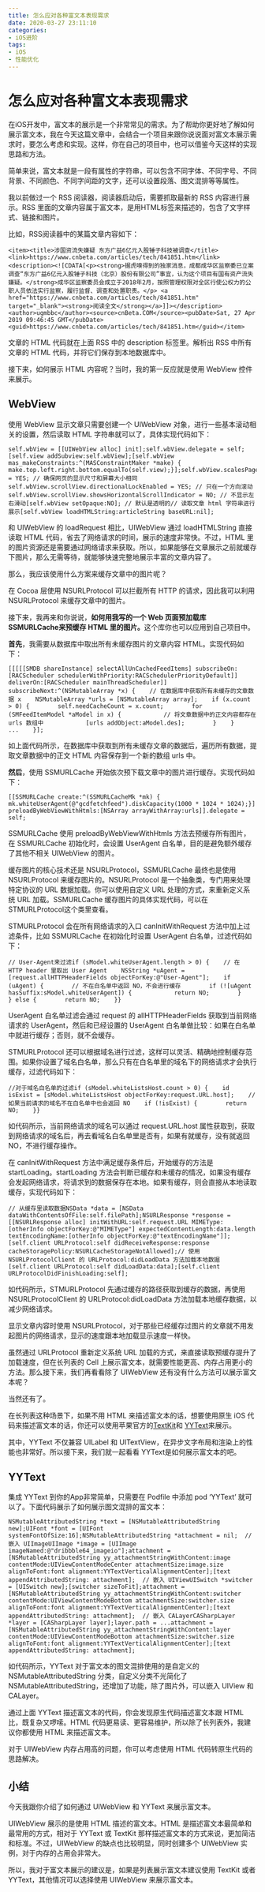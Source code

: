 ```yaml
---
title: 怎么应对各种富文本表现需求
date: 2020-03-27 23:11:10
categories: 
- iOS进阶
tags:
- iOS
- 性能优化
---
```



<h1>怎么应对各种富文本表现需求</h1>
<p>在iOS开发中，富文本的展示是一个非常常见的需求。为了帮助你更好地了解如何展示富文本，我在今天这篇文章中，会结合一个项目来跟你说说面对富文本展示需求时，要怎么考虑和实现。这样，你在自己的项目中，也可以借鉴今天这样的实现思路和方法。</p><p>简单来说，富文本就是一段有属性的字符串，可以包含不同字体、不同字号、不同背景、不同颜色、不同字间距的文字，还可以设置段落、图文混排等等属性。</p><p>我以前做过一个 RSS 阅读器，阅读器启动后，需要抓取最新的 RSS 内容进行展示。RSS 里面的文章内容属于富文本，是用HTML标签来描述的，包含了文字样式、链接和图片。</p><p>比如，RSS阅读器中的某篇文章内容如下：</p><pre><code>&lt;item&gt;&lt;title&gt;涉国资流失嫌疑 东方广益6亿元入股锤子科技被调查&lt;/title&gt;&lt;link&gt;https://www.cnbeta.com/articles/tech/841851.htm&lt;/link&gt;&lt;description&gt;&lt;![CDATA[&lt;p&gt;&lt;strong&gt;据虎嗅得到的独家消息，成都成华区监察委已立案调查“东方广益6亿元入股锤子科技（北京）股份有限公司”事宜，认为这个项目有国有资产流失嫌疑。&lt;/strong&gt;成华区监察委员会成立于2018年2月，按照管理权限对全区行使公权力的公职人员依法实行监察，履行监督、调查和处置职责。&lt;/p&gt; &lt;a href=&quot;https://www.cnbeta.com/articles/tech/841851.htm&quot; target=&quot;_blank&quot;&gt;&lt;strong&gt;阅读全文&lt;/strong&gt;&lt;/a&gt;]]&gt;&lt;/description&gt;&lt;author&gt;ugmbbc&lt;/author&gt;&lt;source&gt;cnBeta.COM&lt;/source&gt;&lt;pubDate&gt;Sat, 27 Apr 2019 09:46:45 GMT&lt;/pubDate&gt;&lt;guid&gt;https://www.cnbeta.com/articles/tech/841851.htm&lt;/guid&gt;&lt;/item&gt;</code></pre><p>文章的 HTML 代码就在上面 RSS 中的 description 标签里。解析出 RSS 中所有文章的 HTML 代码，并将它们保存到本地数据库中。</p><p>接下来，如何展示 HTML 内容呢？当时，我的第一反应就是使用 WebView 控件来展示。</p><h2>WebView</h2><p>使用 WebView 显示文章只需要创建一个 UIWebView 对象，进行一些基本滚动相关的设置，然后读取 HTML 字符串就可以了，具体实现代码如下：</p><!-- [[[read_end]]] --><pre><code>self.wbView = [[UIWebView alloc] init];self.wbView.delegate = self;[self.view addSubview:self.wbView];[self.wbView mas_makeConstraints:^(MASConstraintMaker *make) {    make.top.left.right.bottom.equalTo(self.view);}];self.wbView.scalesPageToFit = YES; // 确保网页的显示尺寸和屏幕大小相同self.wbView.scrollView.directionalLockEnabled = YES; // 只在一个方向滚动self.wbView.scrollView.showsHorizontalScrollIndicator = NO; // 不显示左右滑动[self.wbView setOpaque:NO]; // 默认是透明的// 读取文章 html 字符串进行展示[self.wbView loadHTMLString:articleString baseURL:nil];</code></pre><p>和 UIWebView 的 loadRequest 相比，UIWebView 通过 loadHTMLString 直接读取 HTML 代码，省去了网络请求的时间，展示的速度非常快。不过，HTML 里的图片资源还是需要通过网络请求来获取。所以，如果能够在文章展示之前就缓存下图片，那么无需等待，就能够快速完整地展示丰富的文章内容了。</p><p>那么，我应该使用什么方案来缓存文章中的图片呢？</p><p>在 Cocoa 层使用 NSURLProtocol 可以拦截所有 HTTP 的请求，因此我可以利用 NSURLProtocol 来缓存文章中的图片。</p><p>接下来，我再来和你说说，<strong>如何用我写的一个 Web 页面预加载库</strong> <strong>SSMURLCache</strong><strong>来预缓存 HTML 里的图片。</strong>这个库你也可以应用到自己项目中。</p><p><strong>首先</strong>，我需要从数据库中取出所有未缓存图片的文章内容 HTML。实现代码如下：</p><pre><code>[[[[[SMDB shareInstance] selectAllUnCachedFeedItems] subscribeOn:[RACScheduler schedulerWithPriority:RACSchedulerPriorityDefault]] deliverOn:[RACScheduler mainThreadScheduler]] subscribeNext:^(NSMutableArray *x) {    // 在数据库中获取所有未缓存的文章数据 x    NSMutableArray *urls = [NSMutableArray array];    if (x.count &gt; 0) {        self.needCacheCount = x.count;        for (SMFeedItemModel *aModel in x) {            // 将文章数据中的正文内容都存在 urls 数组中            [urls addObject:aModel.des];        }    }    ...    }];</code></pre><p>如上面代码所示，在数据库中获取到所有未缓存文章的数据后，遍历所有数据，提取文章数据中的正文 HTML 内容保存到一个新的数组 urls 中。</p><p><strong>然后</strong>，使用 SSMURLCache 开始依次预下载文章中的图片进行缓存。实现代码如下：</p><pre><code>[[SSMURLCache create:^(SSMURLCacheMk *mk) {    mk.whiteUserAgent(@&quot;gcdfetchfeed&quot;).diskCapacity(1000 * 1024 * 1024);}] preloadByWebViewWithHtmls:[NSArray arrayWithArray:urls]].delegate = self;</code></pre><p>SSMURLCache 使用 preloadByWebViewWithHtmls 方法去预缓存所有图片，在 SSMURLCache 初始化时，会设置 UserAgent 白名单，目的是避免额外缓存了其他不相关 UIWebView 的图片。</p><p>缓存图片的核心技术还是 NSURLProtocol，SSMURLCache 最终也是使用 NSURLProtocol 来缓存图片的。NSURLProtocol 是一个抽象类，专门用来处理特定协议的 URL 数据加载。你可以使用自定义 URL 处理的方式，来重新定义系统 URL 加载。SSMURLCache 缓存图片的具体实现代码，可以在STMURLProtocol这个类里查看。</p><p>STMURLProtocol 会在所有网络请求的入口 canInitWithRequest 方法中加上过滤条件，比如 SSMURLCache 在初始化时设置 UserAgent 白名单，过滤代码如下：</p><pre><code>// User-Agent来过滤if (sModel.whiteUserAgent.length &gt; 0) {    // 在 HTTP header 里取出 User Agent    NSString *uAgent = [request.allHTTPHeaderFields objectForKey:@&quot;User-Agent&quot;];    if (uAgent) {        // 不在白名单中返回 NO，不会进行缓存        if (![uAgent hasSuffix:sModel.whiteUserAgent]) {            return NO;        }    } else {        return NO;    }}</code></pre><p>UserAgent 白名单过滤会通过 request 的 allHTTPHeaderFields 获取到当前网络请求的 UserAgent，然后和已经设置的 UserAgent 白名单做比较：如果在白名单中就进行缓存；否则，就不会缓存。</p><p>STMURLProtocol 还可以根据域名进行过滤，这样可以灵活、精确地控制缓存范围。如果你设置了域名白名单，那么只有在白名单里的域名下的网络请求才会执行缓存，过滤代码如下：</p><pre><code>//对于域名白名单的过滤if (sModel.whiteListsHost.count &gt; 0) {    id isExist = [sModel.whiteListsHost objectForKey:request.URL.host];    // 如果当前请求的域名不在白名单中也会返回 NO    if (!isExist) {        return NO;    }}</code></pre><p>如代码所示，当前网络请求的域名可以通过 request.URL.host 属性获取到，获取到网络请求的域名后，再去看域名白名单里是否有，如果有就缓存，没有就返回 NO，不进行缓存操作。</p><p>在 canInitWithRequest 方法中满足缓存条件后，开始缓存的方法是 startLoading。startLoading 方法会判断已缓存和未缓存的情况，如果没有缓存会发起网络请求，将请求到的数据保存在本地。如果有缓存，则会直接从本地读取缓存，实现代码如下：</p><pre><code>// 从缓存里读取数据NSData *data = [NSData dataWithContentsOfFile:self.filePath];NSURLResponse *response = [[NSURLResponse alloc] initWithURL:self.request.URL MIMEType:[otherInfo objectForKey:@&quot;MIMEType&quot;] expectedContentLength:data.length textEncodingName:[otherInfo objectForKey:@&quot;textEncodingName&quot;]];[self.client URLProtocol:self didReceiveResponse:response cacheStoragePolicy:NSURLCacheStorageNotAllowed];// 使用 NSURLProtocolClient 的 URLProtocol:didLoadData 方法加载本地数据[self.client URLProtocol:self didLoadData:data];[self.client URLProtocolDidFinishLoading:self];</code></pre><p>如代码所示，STMURLProtocol 先通过缓存的路径获取到缓存的数据，再使用 NSURLProtocolClient 的 URLProtocol:didLoadData 方法加载本地缓存数据，以减少网络请求。</p><p>显示文章内容时使用 NSURLProtocol，对于那些已经缓存过图片的文章就不用发起图片的网络请求，显示的速度跟本地加载显示速度一样快。</p><p>虽然通过 URLProtocol 重新定义系统 URL 加载的方式，来直接读取预缓存提升了加载速度，但在长列表的 Cell 上展示富文本，就需要性能更高、内存占用更小的方法。那么接下来，我们再看看除了 UIWebView 还有没有什么方法可以展示富文本呢？</p><p>当然还有了。</p><p>在长列表这种场景下，如果不用 HTML 来描述富文本的话，想要使用原生 iOS 代码来描述富文本的话，你还可以使用苹果官方的<a href="https://developer.apple.com/documentation/appkit/textkit">TextKit</a>和 <a href="https://github.com/ibireme/YYText">YYText</a>来展示。</p><p>其中，YYText 不仅兼容 UILabel 和 UITextView，在异步文字布局和渲染上的性能也非常好。所以接下来，我们就一起看看 YYText是如何展示富文本的吧。</p><h2>YYText</h2><p>集成 YYText 到你的App非常简单，只需要在 Podfile 中添加 pod ‘YYText’ 就可以了。下面代码展示了如何展示图文混排的富文本：</p><pre><code>NSMutableAttributedString *text = [NSMutableAttributedString new];UIFont *font = [UIFont systemFontOfSize:16];NSMutableAttributedString *attachment = nil;  // 嵌入 UIImageUIImage *image = [UIImage imageNamed:@&quot;dribbble64_imageio&quot;];attachment = [NSMutableAttributedString yy_attachmentStringWithContent:image contentMode:UIViewContentModeCenter attachmentSize:image.size alignToFont:font alignment:YYTextVerticalAlignmentCenter];[text appendAttributedString: attachment];  // 嵌入 UIViewUISwitch *switcher = [UISwitch new];[switcher sizeToFit];attachment = [NSMutableAttributedString yy_attachmentStringWithContent:switcher contentMode:UIViewContentModeBottom attachmentSize:switcher.size alignToFont:font alignment:YYTextVerticalAlignmentCenter];[text appendAttributedString: attachment];  // 嵌入 CALayerCASharpLayer *layer = [CASharpLayer layer];layer.path = ...attachment = [NSMutableAttributedString yy_attachmentStringWithContent:layer contentMode:UIViewContentModeBottom attachmentSize:switcher.size alignToFont:font alignment:YYTextVerticalAlignmentCenter];[text appendAttributedString: attachment];</code></pre><p>如代码所示，YYText 对于富文本的图文混排使用的是自定义的 NSMutableAttributedString 分类，自定义分类不光简化了 NSMutableAttributedString，还增加了功能，除了图片外，可以嵌入 UIView 和 CALayer。</p><p>通过上面 YYText 描述富文本的代码，你会发现原生代码描述富文本跟 HTML 比，既复杂又啰嗦。HTML 代码更易读、更容易维护，所以除了长列表外，我建议你都使用 HTML 来描述富文本。</p><p>对于 UIWebView 内存占用高的问题，你可以考虑使用 HTML 代码转原生代码的思路解决。</p><h2>小结</h2><p>今天我跟你介绍了如何通过 UIWebView 和 YYText 来展示富文本。</p><p>UIWebView 展示的是使用 HTML 描述的富文本。HTML 是描述富文本最简单和最常用的方式，相对于 YYText 或 TextKit 那样描述富文本的方式来说，更加简洁和标准。不过，UIWebView 的缺点也比较明显，同时创建多个 UIWebView 实例，对于内存的占用会非常大。</p><p>所以，我对于富文本展示的建议是，如果是列表展示富文本建议使用 TextKit 或者 YYText，其他情况可以选择使用 UIWebView 来展示富文本。</p>
